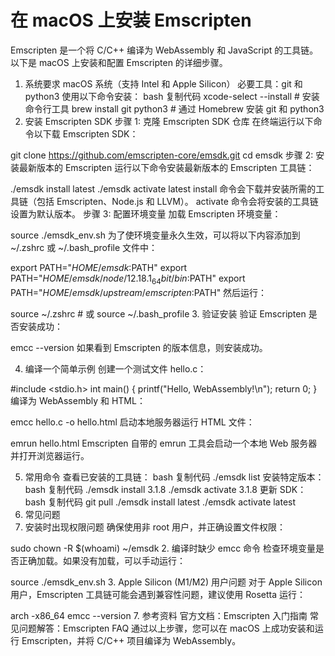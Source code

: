 # 在 macOS 上安装 Emscripten

Emscripten 是一个将 C/C++ 编译为 WebAssembly 和 JavaScript 的工具链。以下是 macOS 上安装和配置 Emscripten 的详细步骤。

1. 系统要求
   macOS 系统（支持 Intel 和 Apple Silicon）
   必要工具：git 和 python3
   使用以下命令安装：
   bash
   复制代码
   xcode-select --install   # 安装命令行工具
   brew install git python3 # 通过 Homebrew 安装 git 和 python3
2. 安装 Emscripten SDK
   步骤 1: 克隆 Emscripten SDK 仓库
   在终端运行以下命令以下载 Emscripten SDK：

git clone https://github.com/emscripten-core/emsdk.git
cd emsdk
步骤 2: 安装最新版本的 Emscripten
运行以下命令安装最新版本的 Emscripten 工具链：

./emsdk install latest
./emsdk activate latest
install 命令会下载并安装所需的工具链（包括 Emscripten、Node.js 和 LLVM）。
activate 命令会将安装的工具链设置为默认版本。
步骤 3: 配置环境变量
加载 Emscripten 环境变量：

source ./emsdk_env.sh
为了使环境变量永久生效，可以将以下内容添加到 ~/.zshrc 或 ~/.bash_profile 文件中：

export PATH="$HOME/emsdk:$PATH"
export PATH="$HOME/emsdk/node/12.18.1_64bit/bin:$PATH"
export PATH="$HOME/emsdk/upstream/emscripten:$PATH"
然后运行：

source ~/.zshrc  # 或 source ~/.bash_profile
3. 验证安装
   验证 Emscripten 是否安装成功：

emcc --version
如果看到 Emscripten 的版本信息，则安装成功。

4. 编译一个简单示例
   创建一个测试文件 hello.c：

#include <stdio.h>
int main() {
printf("Hello, WebAssembly!\n");
return 0;
}
编译为 WebAssembly 和 HTML：

emcc hello.c -o hello.html
启动本地服务器运行 HTML 文件：

emrun hello.html
Emscripten 自带的 emrun 工具会启动一个本地 Web 服务器并打开浏览器运行。

5. 常用命令
   查看已安装的工具链：
   bash
   复制代码
   ./emsdk list
   安装特定版本：
   bash
   复制代码
   ./emsdk install 3.1.8
   ./emsdk activate 3.1.8
   更新 SDK：
   bash
   复制代码
   git pull
   ./emsdk install latest
   ./emsdk activate latest
6. 常见问题
1. 安装时出现权限问题
   确保使用非 root 用户，并正确设置文件权限：

sudo chown -R $(whoami) ~/emsdk
2. 编译时缺少 emcc 命令
   检查环境变量是否正确加载。如果没有加载，可以手动运行：

source ./emsdk_env.sh
3. Apple Silicon (M1/M2) 用户问题
   对于 Apple Silicon 用户，Emscripten 工具链可能会遇到兼容性问题，建议使用 Rosetta 运行：

arch -x86_64 emcc --version
7. 参考资料
   官方文档：Emscripten 入门指南
   常见问题解答：Emscripten FAQ
   通过以上步骤，您可以在 macOS 上成功安装和运行 Emscripten，并将 C/C++ 项目编译为 WebAssembly。
